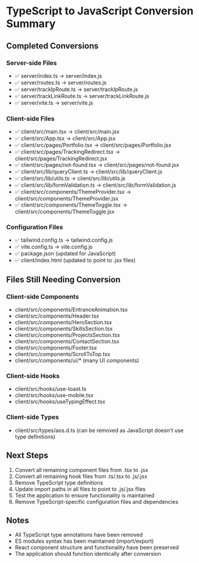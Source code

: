 # TypeScript to JavaScript Conversion Summary

## Completed Conversions

### Server-side Files
- ✅ server/index.ts → server/index.js
- ✅ server/routes.ts → server/routes.js
- ✅ server/trackIpRoute.ts → server/trackIpRoute.js
- ✅ server/trackLinkRoute.ts → server/trackLinkRoute.js
- ✅ server/vite.ts → server/vite.js

### Client-side Files
- ✅ client/src/main.tsx → client/src/main.jsx
- ✅ client/src/App.tsx → client/src/App.jsx
- ✅ client/src/pages/Portfolio.tsx → client/src/pages/Portfolio.jsx
- ✅ client/src/pages/TrackingRedirect.tsx → client/src/pages/TrackingRedirect.jsx
- ✅ client/src/pages/not-found.tsx → client/src/pages/not-found.jsx
- ✅ client/src/lib/queryClient.ts → client/src/lib/queryClient.js
- ✅ client/src/lib/utils.ts → client/src/lib/utils.js
- ✅ client/src/lib/formValidation.ts → client/src/lib/formValidation.js
- ✅ client/src/components/ThemeProvider.tsx → client/src/components/ThemeProvider.jsx
- ✅ client/src/components/ThemeToggle.tsx → client/src/components/ThemeToggle.jsx

### Configuration Files
- ✅ tailwind.config.ts → tailwind.config.js
- ✅ vite.config.ts → vite.config.js
- ✅ package.json (updated for JavaScript)
- ✅ client/index.html (updated to point to .jsx files)

## Files Still Needing Conversion

### Client-side Components
- client/src/components/EntranceAnimation.tsx
- client/src/components/Header.tsx
- client/src/components/HeroSection.tsx
- client/src/components/SkillsSection.tsx
- client/src/components/ProjectsSection.tsx
- client/src/components/ContactSection.tsx
- client/src/components/Footer.tsx
- client/src/components/ScrollToTop.tsx
- client/src/components/ui/* (many UI components)

### Client-side Hooks
- client/src/hooks/use-toast.ts
- client/src/hooks/use-mobile.tsx
- client/src/hooks/useTypingEffect.tsx

### Client-side Types
- client/src/types/aos.d.ts (can be removed as JavaScript doesn't use type definitions)

## Next Steps

1. Convert all remaining component files from .tsx to .jsx
2. Convert all remaining hook files from .ts/.tsx to .js/.jsx
3. Remove TypeScript type definitions
4. Update import paths in all files to point to .js/.jsx files
5. Test the application to ensure functionality is maintained
6. Remove TypeScript-specific configuration files and dependencies

## Notes

- All TypeScript type annotations have been removed
- ES modules syntax has been maintained (import/export)
- React component structure and functionality have been preserved
- The application should function identically after conversion